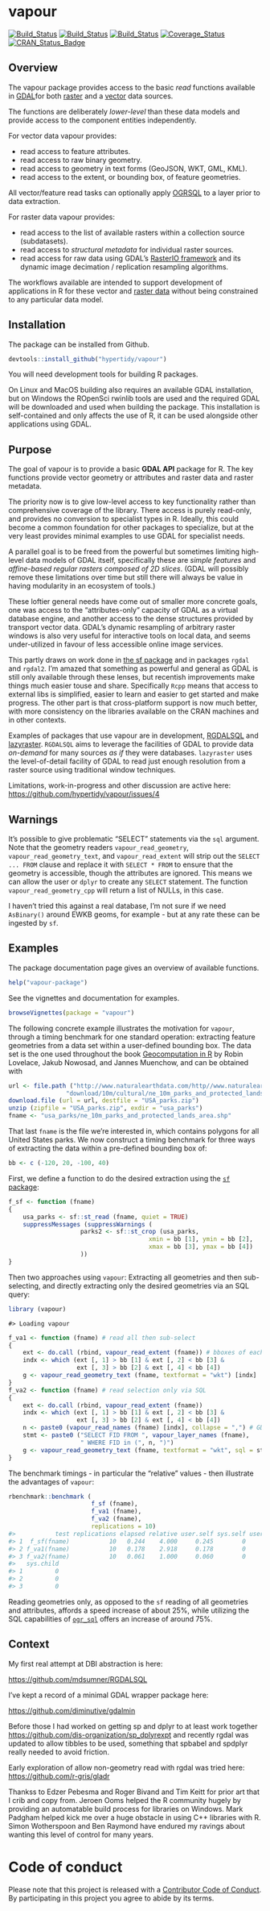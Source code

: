 <!-- README.md is generated from README.Rmd. Please edit that file -->
vapour
======

[![Build\_Status](http://badges.herokuapp.com/travis/hypertidy/vapour?branch=master&env=BUILD_NAME=trusty_clang&label=trusty_clang)](https://travis-ci.org/hypertidy/vapour)
[![Build\_Status](http://badges.herokuapp.com/travis/hypertidy/vapour?branch=master&env=BUILD_NAME=osx&label=osx)](https://travis-ci.org/hypertidy/vapour)
[![Build\_Status](http://badges.herokuapp.com/travis/hypertidy/vapour?branch=master&env=BUILD_NAME=mingw_w64&label=mingw_w64)](https://travis-ci.org/hypertidy/vapour)
[![Coverage\_Status](https://img.shields.io/codecov/c/github/hypertidy/vapour/master.svg)](https://codecov.io/github/hypertidy/vapour?branch=master)
[![CRAN\_Status\_Badge](http://www.r-pkg.org/badges/version/vapour)](https://cran.r-project.org/package=vapour)

Overview
--------

The vapour package provides access to the basic *read* functions
available in [GDAL](http://www.gdal.org/)for both
[raster](http://www.gdal.org/gdal_datamodel.html) and a
[vector](http://www.gdal.org/ogr_arch.html) data sources.

The functions are deliberately *lower-level* than these data models and
provide access to the component entities independently.

For vector data vapour provides:

-   read access to feature attributes.
-   read access to raw binary geometry.
-   read access to geometry in text forms (GeoJSON, WKT, GML, KML).
-   read access to the extent, or bounding box, of feature geometries.

All vector/feature read tasks can optionally apply
[OGRSQL](http://www.gdal.org/ogr_sql.html) to a layer prior to data
extraction.

For raster data vapour provides:

-   read access to the list of available rasters within a collection
    source (subdatasets).
-   read access to *structural metadata* for individual raster sources.
-   read access for raw data using GDAL’s [RasterIO
    framework](http://www.gdal.org/classGDALRasterBand.html#a30786c81246455321e96d73047b8edf1)
    and its dynamic image decimation / replication resampling
    algorithms.

The workflows available are intended to support development of
applications in R for these vector and [raster
data](https://en.wikipedia.org/wiki/Raster_data) without being
constrained to any particular data model.

Installation
------------

The package can be installed from Github.

``` r
devtools::install_github("hypertidy/vapour")
```

You will need development tools for building R packages.

On Linux and MacOS building also requires an available GDAL
installation, but on Windows the ROpenSci rwinlib tools are used and the
required GDAL will be downloaded and used when building the package.
This installation is self-contained and only affects the use of R, it
can be used alongside other applications using GDAL.

Purpose
-------

The goal of vapour is to provide a basic **GDAL API** package for R. The
key functions provide vector geometry or attributes and raster data and
raster metadata.

The priority now is to give low-level access to key functionality rather
than comprehensive coverage of the library. There access is purely
read-only, and provides no conversion to specialist types in R. Ideally,
this could become a common foundation for other packages to specialize,
but at the very least provides minimal examples to use GDAL for
specialist needs.

A parallel goal is to be freed from the powerful but sometimes limiting
high-level data models of GDAL itself, specifically these are *simple
features* and *affine-based regular rasters composed of 2D slices*.
(GDAL will possibly remove these limitations over time but still there
will always be value in having modularity in an ecosystem of tools.)

These loftier general needs have come out of smaller more concrete
goals, one was access to the “attributes-only” capacity of GDAL as a
virtual database engine, and another access to the dense structures
provided by transport vector data. GDAL’s dynamic resampling of
arbitrary raster windows is also very useful for interactive tools on
local data, and seems under-utilized in favour of less accessible online
image services.

This partly draws on work done in [the sf
package](https://github.com/r-spatial/sf) and in packages `rgdal` and
`rgdal2`. I’m amazed that something as powerful and general as GDAL is
still only available through these lenses, but recentish improvements
make things much easier touse and share. Specifically `Rcpp` means that
access to external libs is simplified, easier to learn and easier to get
started and make progress. The other part is that cross-platform support
is now much better, with more consistency on the libraries available on
the CRAN machines and in other contexts.

Examples of packages that use vapour are in development,
[RGDALSQL](https://github.com/mdsumner/RGDALSQL) and
[lazyraster](https://github.com/hypertidy/lazyraster). `RGDALSQL` aims
to leverage the facilities of GDAL to provide data *on-demand* for many
sources *as if* they were databases. `lazyraster` uses the
level-of-detail facility of GDAL to read just enough resolution from a
raster source using traditional window techniques.

Limitations, work-in-progress and other discussion are active here:
<https://github.com/hypertidy/vapour/issues/4>

Warnings
--------

It’s possible to give problematic “SELECT” statements via the `sql`
argument. Note that the geometry readers `vapour_read_geometry`,
`vapour_read_geometry_text`, and `vapour_read_extent` will strip out the
`SELECT ... FROM` clause and replace it with `SELECT * FROM` to ensure
that the geometry is accessible, though the attributes are ignored. This
means we can allow the user or `dplyr` to create any `SELECT` statement.
The function `vapour_read_geometry_cpp` will return a list of NULLs, in
this case.

I haven’t tried this against a real database, I’m not sure if we need
`AsBinary()` around EWKB geoms, for example - but at any rate these can
be ingested by `sf`.

Examples
--------

The package documentation page gives an overview of available functions.

``` r
help("vapour-package")
```

See the vignettes and documentation for examples.

``` r
browseVignettes(package = "vapour")
```

The following concrete example illustrates the motivation for `vapour`,
through a timing benchmark for one standard operation: extracting
feature geometries from a data set within a user-defined bounding box.
The data set is the one used throughout the book [Geocomputation in
R](https://geocompr.robinlovelace.net/) by Robin Lovelace, Jakub
Nowosad, and Jannes Muenchow, and can be obtained with

``` r
url <- file.path ("http://www.naturalearthdata.com/http//www.naturalearthdata.com",
                "download/10m/cultural/ne_10m_parks_and_protected_lands.zip")
download.file (url = url, destfile = "USA_parks.zip")
unzip (zipfile = "USA_parks.zip", exdir = "usa_parks")
fname <- "usa_parks/ne_10m_parks_and_protected_lands_area.shp"
```

That last `fname` is the file we’re interested in, which contains
polygons for all United States parks. We now construct a timing
benchmark for three ways of extracting the data within a pre-defined
bounding box of:

``` r
bb <- c (-120, 20, -100, 40)
```

First, we define a function to do the desired extraction using the [`sf`
package](https://cran.r-project.org/package=sf):

``` r
f_sf <- function (fname)
{
    usa_parks <- sf::st_read (fname, quiet = TRUE)
    suppressMessages (suppressWarnings (
                    parks2 <- sf::st_crop (usa_parks,
                                       xmin = bb [1], ymin = bb [2],
                                       xmax = bb [3], ymax = bb [4])
                    ))
}
```

Then two approaches using `vapour`: Extracting all geometries and then
sub-selecting, and directly extracting only the desired geometries via
an SQL query:

``` r
library (vapour)
```

    #> Loading vapour

``` r
f_va1 <- function (fname) # read all then sub-select
{
    ext <- do.call (rbind, vapour_read_extent (fname)) # bboxes of each feature
    indx <- which (ext [, 1] > bb [1] & ext [, 2] < bb [3] &
                   ext [, 3] > bb [2] & ext [, 4] < bb [4])
    g <- vapour_read_geometry_text (fname, textformat = "wkt") [indx]
}
f_va2 <- function (fname) # read selection only via SQL
{
    ext <- do.call (rbind, vapour_read_extent (fname))
    indx <- which (ext [, 1] > bb [1] & ext [, 2] < bb [3] &
                   ext [, 3] > bb [2] & ext [, 4] < bb [4])
    n <- paste0 (vapour_read_names (fname) [indx], collapse = ",") # GDAL FIDs
    stmt <- paste0 ("SELECT FID FROM ", vapour_layer_names (fname),
                    " WHERE FID in (", n, ")")
    g <- vapour_read_geometry_text (fname, textformat = "wkt", sql = stmt)
}
```

The benchmark timings - in particular the “relative” values - then
illustrate the advantages of `vapour`:

``` r
rbenchmark::benchmark (
                       f_sf (fname),
                       f_va1 (fname),
                       f_va2 (fname),
                       replications = 10)
#>           test replications elapsed relative user.self sys.self user.child
#> 1  f_sf(fname)           10   0.244    4.000     0.245        0          0
#> 2 f_va1(fname)           10   0.178    2.918     0.178        0          0
#> 3 f_va2(fname)           10   0.061    1.000     0.060        0          0
#>   sys.child
#> 1         0
#> 2         0
#> 3         0
```

Reading geometries only, as opposed to the `sf` reading of all
geometries and attributes, affords a speed increase of about 25%, while
utilizing the SQL capabilities of
[`ogr_sql`](http://www.gdal.org/ogr_sql.html) offers an increase of
around 75%.

Context
-------

My first real attempt at DBI abstraction is here:

<https://github.com/mdsumner/RGDALSQL>

I’ve kept a record of a minimal GDAL wrapper package here:

<https://github.com/diminutive/gdalmin>

Before those I had worked on getting sp and dplyr to at least work
together <https://github.com/dis-organization/sp_dplyrexpt> and recently
rgdal was updated to allow tibbles to be used, something that spbabel
and spdplyr really needed to avoid friction.

Early exploration of allow non-geometry read with rgdal was tried here:
<https://github.com/r-gris/gladr>

Thankss to Edzer Pebesma and Roger Bivand and Tim Keitt for prior art
that I crib and copy from. Jeroen Ooms helped the R community hugely by
providing an automatable build process for libraries on Windows. Mark
Padgham helped kick me over a huge obstacle in using C++ libraries with
R. Simon Wotherspoon and Ben Raymond have endured my ravings about
wanting this level of control for many years.

Code of conduct
===============

Please note that this project is released with a [Contributor Code of
Conduct](CONDUCT.md). By participating in this project you agree to
abide by its terms.
